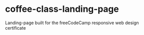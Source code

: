# coffee-class-landing-page
Landing-page built for the freeCodeCamp responsive web design certificate
